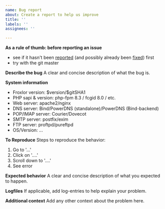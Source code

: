 ```yaml
---
name: Bug report
about: Create a report to help us improve
title: ''
labels: ''
assignees: ''

---
```


**As a rule of thumb: before reporting an issue**
* see if it hasn't been [reported](https://github.com/Froxlor/froxlor/issues) (and possibly already been [fixed](https://github.com/Froxlor/froxlor/issues?utf8=✓&q=is:issue%20is:closed)) first
* try with the git master

**Describe the bug**
A clear and concise description of what the bug is.

**System information**
* Froxlor version: \$version/\$gitSHA1
* PHP sapi & version: php-fpm 8.3 / fcgid 8.0 / etc.
* Web server: apache2/nginx
* DNS server: Bind/PowerDNS (standalone)/PowerDNS (Bind-backend)
* POP/IMAP server: Courier/Dovecot
* SMTP server: postfix/exim
* FTP server: proftpd/pureftpd
* OS/Version: ...

**To Reproduce**
Steps to reproduce the behavior:
1. Go to '...'
2. Click on '....'
3. Scroll down to '....'
4. See error

**Expected behavior**
A clear and concise description of what you expected to happen.

**Logfiles**
If applicable, add log-entries to help explain your problem.

**Additional context**
Add any other context about the problem here.
